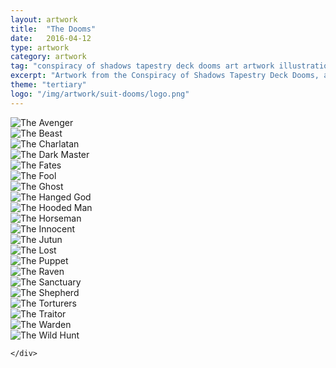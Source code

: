 ```yaml
---
layout: artwork
title:  "The Dooms"
date:   2016-04-12
type: artwork
category: artwork
tag: "conspiracy of shadows tapestry deck dooms art artwork illustration"
excerpt: "Artwork from the Conspiracy of Shadows Tapestry Deck Dooms, a themed take on the traditional tarot deck."
theme: "tertiary"
logo: "/img/artwork/suit-dooms/logo.png"
---
```

<div class="image-container">
	<div class="wrapper">
		<section class="artwork">
			<img src="/img/artwork/suit-dooms/theAvenger.jpg" alt="The Avenger"/>		
		</section>
		<section class="artwork">
			<img src="/img/artwork/suit-dooms/theBeast.jpg" alt="The Beast"/>		
		</section>
		<section class="artwork">
			<img src="/img/artwork/suit-dooms/theCharlatan.jpg" alt="The Charlatan"/>		
		</section>
		<section class="artwork">
			<img src="/img/artwork/suit-dooms/theDarkMaster.jpg" alt="The Dark Master"/>		
		</section>
		<section class="artwork">
			<img src="/img/artwork/suit-dooms/theFates.jpg" alt="The Fates"/>		
		</section>
		<section class="artwork">
			<img src="/img/artwork/suit-dooms/theFool.jpg" alt="The Fool"/>		
		</section>
		<section class="artwork">
			<img src="/img/artwork/suit-dooms/theGhost.jpg" alt="The Ghost"/>		
		</section>
		<section class="artwork">
			<img src="/img/artwork/suit-dooms/theHangedGod.jpg" alt="The Hanged God"/>		
		</section>
		<section class="artwork">
			<img src="/img/artwork/suit-dooms/theHoodedMan.jpg" alt="The Hooded Man"/>		
		</section>
		<section class="artwork">
			<img src="/img/artwork/suit-dooms/theHorseman.jpg" alt="The Horseman"/>		
		</section>
		<section class="artwork">
			<img src="/img/artwork/suit-dooms/theInnocent.jpg" alt="The Innocent"/>		
		</section>
		<section class="artwork">
			<img src="/img/artwork/suit-dooms/theJutun.jpg" alt="The Jutun"/>		
		</section>
		<section class="artwork">
			<img src="/img/artwork/suit-dooms/theLost.jpg" alt="The Lost"/>		
		</section>
		<section class="artwork">
			<img src="/img/artwork/suit-dooms/thePuppet.jpg" alt="The Puppet"/>		
		</section>
		<section class="artwork">
			<img src="/img/artwork/suit-dooms/theRaven.jpg" alt="The Raven"/>		
		</section>
		<section class="artwork">
			<img src="/img/artwork/suit-dooms/theSanctuary.jpg" alt="The Sanctuary"/>		
		</section>
		<section class="artwork">
			<img src="/img/artwork/suit-dooms/theShepherd.jpg" alt="The Shepherd"/>		
		</section>
		<section class="artwork">
			<img src="/img/artwork/suit-dooms/theTorturers.jpg" alt="The Torturers"/>		
		</section>
		<section class="artwork">
			<img src="/img/artwork/suit-dooms/theTraitor.jpg" alt="The Traitor"/>		
		</section>
		<section class="artwork">
			<img src="/img/artwork/suit-dooms/theWarden.jpg" alt="The Warden"/>		
		</section>
		<section class="artwork">
			<img src="/img/artwork/suit-dooms/theWildHunt.jpg" alt="The Wild Hunt"/>		
		</section>

	</div>
</div>